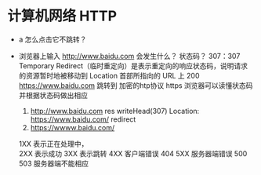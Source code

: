 # 计算机网络 HTTP

- a 怎么点击它不跳转？
- 浏览器上输入  http://www.baidu.com
    会发生什么？ 状态码？
        307：307 Temporary Redirect（临时重定向）是表示重定向的响应状态码，说明请求的资源暂时地被移动到  Location 首部所指向的 URL 上
        200
    https://www.baidu.com  跳转到 加密的htp协议 https
    浏览器可以读懂状态码 并根据状态码做出相应
    1. http://www.baidu.com
        res writeHead(307) Location: https://www.baidu.com/
        redirect
    2. https://wwww.baidu.com/

    1XX  表示正在处理中，  
    2XX  表示成功
    3XX 表示跳转
    4XX  客户端错误    404
    5XX  服务器端错误  500   503  服务器端不能相应